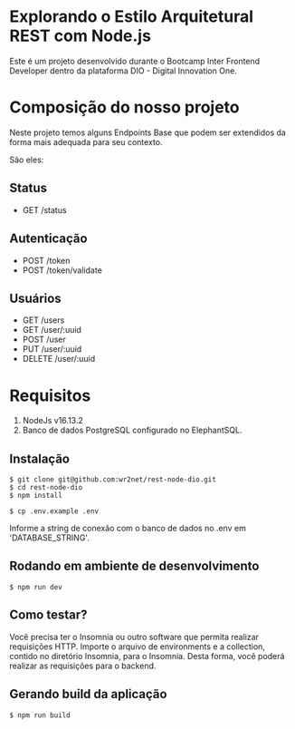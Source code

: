 # Explorando o Estilo Arquitetural REST com Node.js

Este é um projeto desenvolvido durante o Bootcamp Inter Frontend Developer dentro da plataforma DIO - Digital Innovation One.

# Composição do nosso projeto

Neste projeto temos alguns Endpoints Base que podem ser extendidos da forma mais adequada para seu contexto.

São eles:
## Status

* GET /status

## Autenticação

* POST /token
* POST /token/validate
## Usuários

* GET /users
* GET /user/:uuid
* POST /user
* PUT /user/:uuid
* DELETE /user/:uuid



# Requisitos
1. NodeJs v16.13.2
2. Banco de dados PostgreSQL configurado no ElephantSQL.

## Instalação
```
$ git clone git@github.com:wr2net/rest-node-dio.git
$ cd rest-node-dio
$ npm install
```

`$ cp .env.example .env`

Informe a string de conexão com o banco de dados no .env em 'DATABASE_STRING'.

## Rodando em ambiente de desenvolvimento
`$ npm run dev`

## Como testar?
Você precisa ter o Insomnia ou outro software que permita realizar requisições HTTP.
Importe o arquivo de environments e a collection, contido no diretório Insomnia, para o Insomnia.
Desta forma, você poderá realizar as requisições para o backend.

## Gerando build da aplicação
`$ npm run build`
